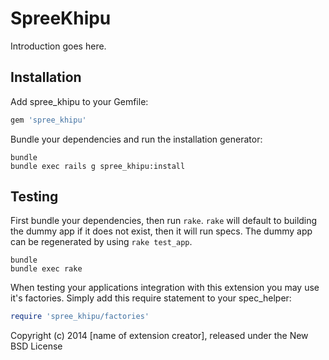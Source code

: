 SpreeKhipu
==========

Introduction goes here.

Installation
------------

Add spree_khipu to your Gemfile:

```ruby
gem 'spree_khipu'
```

Bundle your dependencies and run the installation generator:

```shell
bundle
bundle exec rails g spree_khipu:install
```

Testing
-------

First bundle your dependencies, then run `rake`. `rake` will default to building the dummy app if it does not exist, then it will run specs. The dummy app can be regenerated by using `rake test_app`.

```shell
bundle
bundle exec rake
```

When testing your applications integration with this extension you may use it's factories.
Simply add this require statement to your spec_helper:

```ruby
require 'spree_khipu/factories'
```

Copyright (c) 2014 [name of extension creator], released under the New BSD License
